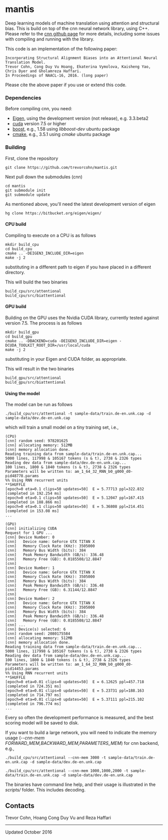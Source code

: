 # mantis

Deep learning models of machine translation using attention and structural bias. This is build on top of the cnn neural network library, using
C++. Please refer to the [cnn github page](http://github.com/clab/cnn) for more details, including some issues with compiling and running with
the library. 

This code is an implementation of the following paper:

    Incorporating Structural Alignment Biases into an Attentional Neural Translation Model. 
    Trevor Cohn, Cong Duy Vu Hoang, Ekaterina Vymolova, Kaisheng Yao, Chris Dyer and Gholamreza Haffari. 
    In Proceedings of NAACL-16, 2016. (long paper)

Please cite the above paper if you use or extend this code.

### Dependencies

Before compiling cnn, you need:
 * [Eigen](https://bitbucket.org/eigen/eigen), using the development version (not release), e.g. 3.3.beta2
 * [cuda](https://developer.nvidia.com/cuda-toolkit) version 7.5 or higher
 * [boost](http://www.boost.org/), e.g., 1.58 using *libboost-dev* ubuntu package
 * [cmake](https://cmake.org/), e.g., 3.5.1 using *cmake* ubuntu package

### Building

First, clone the repository

    git clone https://github.com/trevorcohn/mantis.git

Next pull down the submodules (cnn)

    cd mantis
    git submodule init 
    git submodule update

As mentioned above, you'll need the latest development version of eigen

    hg clone https://bitbucket.org/eigen/eigen/

#### CPU build

Compiling to execute on a CPU is as follows

    mkdir build_cpu
    cd build_cpu
    cmake .. -DEIGEN3_INCLUDE_DIR=eigen
    make -j 2

substituting in a different path to eigen if you have placed in a different directory.

This will build the two binaries
    
    build_cpu/src/attentional
    build_cpu/src/biattentional


#### GPU build

Building on the GPU uses the Nvidia CUDA library, currently tested against version 7.5.
The process is as follows

    mkdir build_gpu
    cd build_gpu
    cmake .. -DBACKEND=cuda -DEIGEN3_INCLUDE_DIR=eigen -DCUDA_TOOLKIT_ROOT_DIR=/usr/local/cuda 
    make -j 2

substituting in your Eigen and CUDA folder, as appropriate.

This will result in the two binaries

    build_gpu/src/attentional
    build_gpu/src/biattentional

#### Using the model

The model can be run as follows

    ./build_cpu/src/attentional -t sample-data/train.de-en.unk.cap -d sample-data/dev.de-en.unk.cap 

which will train a small model on a tiny training set, i.e.,

    (CPU)
    [cnn] random seed: 978201625
    [cnn] allocating memory: 512MB
    [cnn] memory allocation done.
    Reading training data from sample-data/train.de-en.unk.cap...
    5000 lines, 117998 & 105167 tokens (s & t), 2738 & 2326 types
    Reading dev data from sample-data/dev.de-en.unk.cap...
    100 lines, 1800 & 1840 tokens (s & t), 2738 & 2326 types
    Parameters will be written to: am_1_64_32_RNN_b0_g000_d0-pid48778.params
    %% Using RNN recurrent units
    **SHUFFLE
    [epoch=0 eta=0.1 clips=50 updates=50]  E = 5.77713 ppl=322.832 [completed in 192.254 ms]
    [epoch=0 eta=0.1 clips=50 updates=50]  E = 5.12047 ppl=167.415 [completed in 188.866 ms]
    [epoch=0 eta=0.1 clips=50 updates=50]  E = 5.36808 ppl=214.451 [completed in 153.08 ms]
    ...

    (GPU)
    [cnn] initializing CUDA
    Request for 1 GPU ...
    [cnn] Device Number: 0
    [cnn]   Device name: GeForce GTX TITAN X
    [cnn]   Memory Clock Rate (KHz): 3505000
    [cnn]   Memory Bus Width (bits): 384
    [cnn]   Peak Memory Bandwidth (GB/s): 336.48
    [cnn]   Memory Free (GB): 0.0185508/12.8847
    [cnn]
    [cnn] Device Number: 1
    [cnn]   Device name: GeForce GTX TITAN X
    [cnn]   Memory Clock Rate (KHz): 3505000
    [cnn]   Memory Bus Width (bits): 384
    [cnn]   Peak Memory Bandwidth (GB/s): 336.48
    [cnn]   Memory Free (GB): 6.31144/12.8847
    [cnn]
    [cnn] Device Number: 2
    [cnn]   Device name: GeForce GTX TITAN X
    [cnn]   Memory Clock Rate (KHz): 3505000
    [cnn]   Memory Bus Width (bits): 384
    [cnn]   Peak Memory Bandwidth (GB/s): 336.48
    [cnn]   Memory Free (GB): 0.0185508/12.8847
    [cnn] ...
    [cnn] Device(s) selected: 6
    [cnn] random seed: 2080175584
    [cnn] allocating memory: 512MB
    [cnn] memory allocation done.
    Reading training data from sample-data/train.de-en.unk.cap...
    5000 lines, 117998 & 105167 tokens (s & t), 2738 & 2326 types
    Reading dev data from sample-data/dev.de-en.unk.cap...
    100 lines, 1800 & 1840 tokens (s & t), 2738 & 2326 types
    Parameters will be written to: am_1_64_32_RNN_b0_g000_d0-pid14453.params
    %% Using RNN recurrent units
    **SHUFFLE
    [epoch=0 eta=0.01 clips=0 updates=50]  E = 6.12625 ppl=457.718 [completed in 724.351 ms]
    [epoch=0 eta=0.01 clips=0 updates=50]  E = 5.23731 ppl=188.163 [completed in 714.797 ms]
    [epoch=0 eta=0.01 clips=0 updates=50]  E = 5.37111 ppl=215.102 [completed in 796.774 ms]
    ...

Every so often the development performance is measured, and the best scoring model will be saved to disk.

If you want to build a large network, you will need to indicate the memory usage (*--cnn-mem FORWARD_MEM,BACKWARD_MEM,PARAMETERS_MEM*) for cnn backend, e.g.,

    ./build_cpu/src/attentional --cnn-mem 3000 -t sample-data/train.de-en.unk.cap -d sample-data/dev.de-en.unk.cap
  
    ./build_cpu/src/attentional --cnn-mem 1000,1000,2000 -t sample-data/train.de-en.unk.cap -d sample-data/dev.de-en.unk.cap

The binaries have command line help, and their usage is illustrated in the *scripts/* folder. This includes
decoding.

## Contacts

Trevor Cohn, Hoang Cong Duy Vu and Reza Haffari 

---
Updated October 2016
